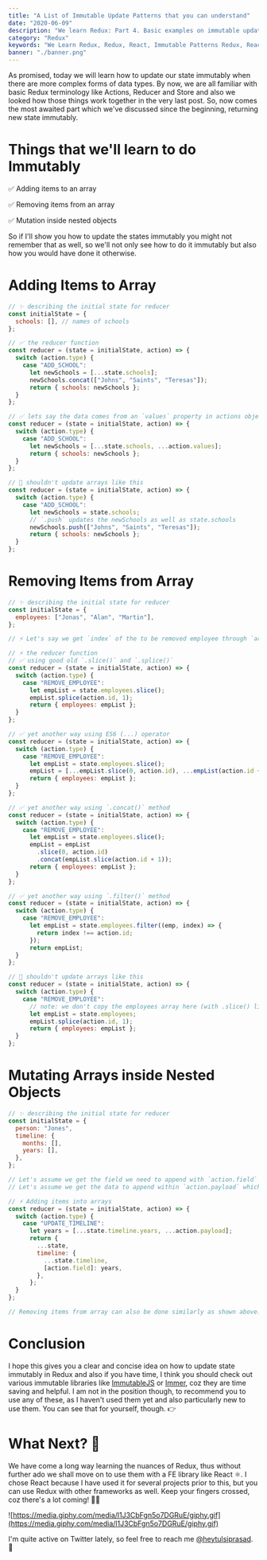 ```yaml
---
title: "A List of Immutable Update Patterns that you can understand"
date: "2020-06-09"
description: "We learn Redux: Part 4. Basic examples on immutable update patterns, which is required to update data in a Redux store"
category: "Redux"
keywords: "We Learn Redux, Redux, React, Immutable Patterns Redux, React-Redux"
banner: "./banner.png"
---
```


As promised, today we will learn how to update our state immutably when there are more complex forms of data types. By now, we are all familiar with basic Redux terminology like Actions, Reducer and Store and also we looked how those things work together in the very last post. So, now comes the most awaited part which we've discussed since the beginning, returning new state immutably.

# Things that we'll learn to do Immutably

✅ Adding items to an array

✅ Removing items from an array

✅ Mutation inside nested objects

So if I'll show you how to update the states immutably you might not remember that as well, so we'll not only see how to do it immutably but also how you would have done it otherwise.

# Adding Items to Array

```jsx
// ✨ describing the initial state for reducer
const initialState = {
  schools: [], // names of schools
};

// ✅ the reducer function
const reducer = (state = initialState, action) => {
  switch (action.type) {
    case "ADD_SCHOOL":
      let newSchools = [...state.schools];
      newSchools.concat(["Johns", "Saints", "Teresas"]);
      return { schools: newSchools };
  }
};

// ✅ lets say the data comes from an `values` property in actions object
const reducer = (state = initialState, action) => {
  switch (action.type) {
    case "ADD_SCHOOL":
      let newSchools = [...state.schools, ...action.values];
      return { schools: newSchools };
  }
};

// 🚫 shouldn't update arrays like this
const reducer = (state = initialState, action) => {
  switch (action.type) {
    case "ADD_SCHOOL":
      let newSchools = state.schools;
      // `.push` updates the newSchools as well as state.schools
      newSchools.push(["Johns", "Saints", "Teresas"]);
      return { schools: newSchools };
  }
};
```

# Removing Items from Array

```jsx
// ✨ describing the initial state for reducer
const initialState = {
  employees: ["Jonas", "Alan", "Martin"],
};

// ⚡ Let's say we get `index` of the to be removed employee through `action.id`

// ⚡ the reducer function
// ✅ using good old `.slice()` and `.splice()`
const reducer = (state = initialState, action) => {
  switch (action.type) {
    case "REMOVE_EMPLOYEE":
      let empList = state.employees.slice();
      empList.splice(action.id, 1);
      return { employees: empList };
  }
};

// ✅ yet another way using ES6 (...) operator
const reducer = (state = initialState, action) => {
  switch (action.type) {
    case "REMOVE_EMPLOYEE":
      let empList = state.employees.slice();
      empList = [...empList.slice(0, action.id), ...empList(action.id + 1)];
      return { employees: empList };
  }
};

// ✅ yet another way using `.concat()` method
const reducer = (state = initialState, action) => {
  switch (action.type) {
    case "REMOVE_EMPLOYEE":
      let empList = state.employees.slice();
      empList = empList
        .slice(0, action.id)
        .concat(empList.slice(action.id + 1));
      return { employees: empList };
  }
};

// ✅ yet another way using `.filter()` method
const reducer = (state = initialState, action) => {
  switch (action.type) {
    case "REMOVE_EMPLOYEE":
      let empList = state.employees.filter((emp, index) => {
        return index !== action.id;
      });
      return empList;
  }
};

// 🚫 shouldn't update arrays like this
const reducer = (state = initialState, action) => {
  switch (action.type) {
    case "REMOVE_EMPLOYEE":
      // note: we don't copy the employees array here (with .slice() like above)
      let empList = state.employees;
      empList.splice(action.id, 1);
      return { employees: empList };
  }
};
```

# Mutating Arrays inside Nested Objects

```jsx
// ✨ describing the initial state for reducer
const initialState = {
  person: "Jones",
  timeline: {
    months: [],
    years: [],
  },
};

// Let's assume we get the field we need to append with `action.field` which is either `months or years`
// Let's assume we get the data to append within `action.payload` which is an array

// ⚡ Adding items into arrays
const reducer = (state = initialState, action) => {
  switch (action.type) {
    case "UPDATE_TIMELINE":
      let years = [...state.timeline.years, ...action.payload];
      return {
        ...state,
        timeline: {
          ...state.timeline,
          [action.field]: years,
        },
      };
  }
};

// Removing items from array can also be done similarly as shown above..
```

# Conclusion

I hope this gives you a clear and concise idea on how to update state immutably in Redux and also if you have time, I think you should check out various immutable libraries like [ImmutableJS](https://immutable-js.github.io/immutable-js/) or [Immer](https://github.com/immerjs/immer), coz they are time saving and helpful. I am not in the position though, to recommend you to use any of these, as I haven't used them yet and also particularly new to use them. You can see that for yourself, though. 👉

# What Next? 🎉

We have come a long way learning the nuances of Redux, thus without further ado we shall move on to use them with a FE library like React ⚛. I chose React because I have used it for several projects prior to this, but you can use Redux with other frameworks as well. Keep your fingers crossed, coz there's a lot coming! 🤞😃

![https://media.giphy.com/media/l1J3CbFgn5o7DGRuE/giphy.gif](https://media.giphy.com/media/l1J3CbFgn5o7DGRuE/giphy.gif)

I'm quite active on Twitter lately, so feel free to reach me [@heytulsiprasad](https://twitter.com/heytulsiprasad). 👋
